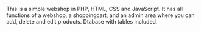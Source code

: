 This is a simple webshop in PHP, HTML, CSS and JavaScript.
It has all functions of a webshop, a shoppingcart, and an admin area where you can add, delete and edit products.
Dtabase with tables included.
